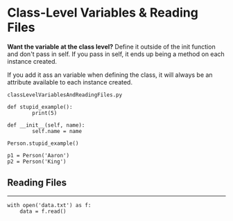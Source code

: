 # Class-Level Variables & Reading Files

**Want the variable at the class level?**
Define it outside of the init function and don't pass in self. If you pass in self,
it ends up being a method on each instance created.

If you add it ass an variable when defining the class, it will always be an attribute
available to each instance created.

```
classLevelVariablesAndReadingFiles.py

def stupid_example():
        print(5)

def __init__(self, name):
        self.name = name

Person.stupid_example()

p1 = Person('Aaron')
p2 = Person('King')
```

## Reading Files
***
```
with open('data.txt') as f:
    data = f.read()
```